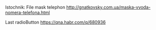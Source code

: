 Istochnik: File mask telephon http://gnatkovsky.com.ua/maska-vvoda-nomera-telefona.html


Last
radioButton
https://qna.habr.com/q/680936